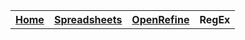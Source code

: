 <table style="width:100%">
  <tr>
    <th><a href="Home.md">Home</a></th>
    <th><a href="Spreadsheet.md">Spreadsheets</a></th>
    <th><a href="OpenRefine.md">OpenRefine</a></th>
    <th>RegEx</th>
  </tr>
<table>
